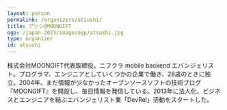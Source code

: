```yaml
---
layout: person
permalink: /organizers/atsushi/
title: アツシ@MOONGIFT
ogp: /japan-2023/image/ogp/atsushi.jpg
type: organizer
id: atsushi
---
```

株式会社MOONGIFT代表取締役。ニフクラ mobile backend エバンジェリスト。プログラマ、エンジニアとしていくつかの企業で働き、28歳のときに独立。2004年、まだ情報が少なかったオープンソースソフトの技術ブログ『MOONGIFT』を開設し、毎日情報を発信している。2013年に法人化、ビジネスとエンジニアを結ぶエバンジェリスト業「DevRel」活動をスタートした。
